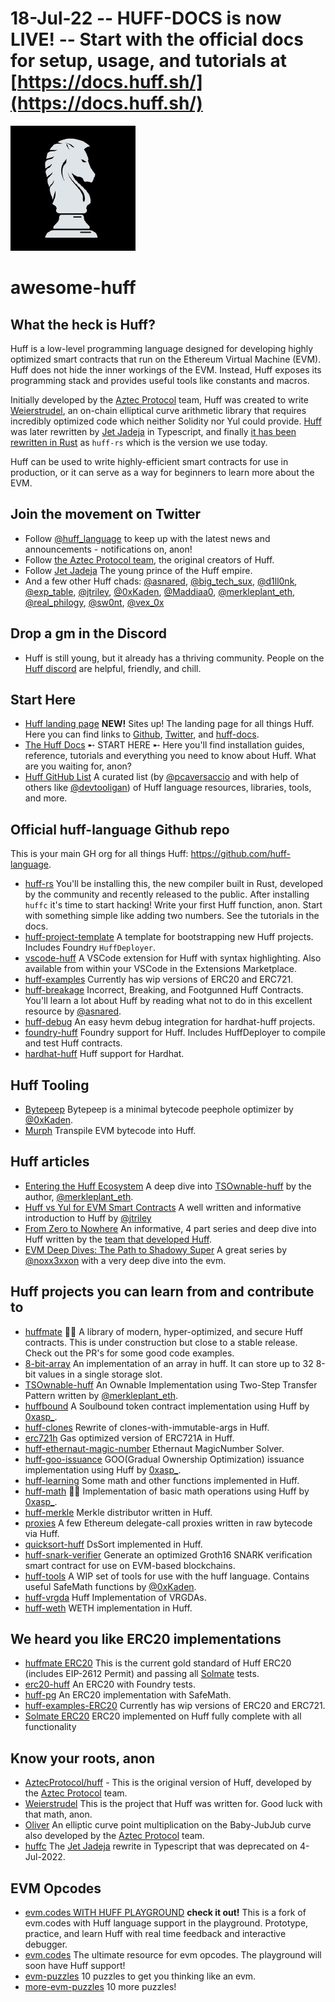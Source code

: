 # 18-Jul-22 -- HUFF-DOCS is now **LIVE**! -- Start with the official docs for setup, usage, and tutorials at [https://docs.huff.sh/](https://docs.huff.sh/)


<img src="./assets/huff.png">

# awesome-huff

## What the heck is Huff?

Huff is a low-level programming language designed for developing highly optimized smart contracts that run on the Ethereum Virtual Machine (EVM). Huff does not hide the inner workings of the EVM. Instead, Huff exposes its programming stack and provides useful tools like constants and macros.

Initially developed by the [Aztec Protocol](https://github.com/AztecProtocol) team, Huff was created to write [Weierstrudel](https://github.com/AztecProtocol/weierstrudel), an on-chain elliptical curve arithmetic library that requires incredibly optimized code which neither Solidity nor Yul could provide. [Huff](https://github.com/huff-language/huffc) was later rewritten by [Jet Jadeja](https://twitter.com/JetJadeja) in Typescript, and finally [it has been rewritten in Rust](https://github.com/huff-language/huff-rs) as `huff-rs` which is the version we use today.

Huff can be used to write highly-efficient smart contracts for use in production, or it can serve as a way for beginners to learn more about the EVM.

## Join the movement on Twitter
 - Follow [@huff_language](https://twitter.com/huff_language) to keep up with the latest news and announcements - notifications on, anon!
 - Follow [the Aztec Protocol team](https://twitter.com/aztecnetwork), the original creators of Huff.
 - Follow [Jet Jadeja](https://twitter.com/JetJadeja) The young prince of the Huff empire.
 - And a few other Huff chads: [@asnared](https://twitter.com/asnared), [@big_tech_sux](https://twitter.com/big_tech_sux), [@d1ll0nk](https://twitter.com/d1ll0nk), [@exp_table](https://twitter.com/exp_table), [@jtriley](https://twitter.com/jtriley_eth), [@0xKaden](https://twitter.com/0xKaden), [@Maddiaa0](https://twitter.com/Maddiaa0), [@merkleplant_eth](https://twitter.com/merkleplant_eth), [@real_philogy](https://twitter.com/real_philogy), [@sw0nt](https://twitter.com/sw0nt), [@vex_0x](https://twitter.com/vex_0x)

## Drop a gm in the Discord
 - Huff is still young, but it already has a thriving community. People on the [Huff discord](https://discord.gg/W5Cff3Kh) are helpful, friendly, and chill.

## Start Here
- [Huff landing page](https://huff.sh/) **NEW!** Sites up! The landing page for all things Huff. Here you can
 find links to [Github](https://github.com/huff-language), [Twitter](https://twitter.com/huff_language), and [huff-docs](https://docs.huff.sh/).
- [The Huff Docs](https://docs.huff.sh/) ➸ START HERE ➸ Here you'll find installation guides, reference, tutorials and everything you need to know about Huff. What are you waiting for, anon?
- [Huff GitHub List](https://github.com/stars/pcaversaccio/lists/huff-language) A curated list (by [@pcaversaccio](https://twitter.com/pcaversaccio) and with help of others like [@devtooligan](https://twitter.com/devtooligan)) of Huff language resources, libraries, tools, and more.

## Official huff-language Github repo
This is your main GH org for all things Huff: https://github.com/huff-language.
 - [huff-rs](https://github.com/huff-language/huff-rs) You'll be installing this, the new compiler built in Rust, developed by the community and recently released to the public.  After installing `huffc` it's time to start hacking! Write your first Huff function, anon. Start with something simple like adding two numbers.  See the tutorials in the docs.
 - [huff-project-template](https://github.com/huff-language/huff-project-template/) A template for bootstrapping new Huff projects. Includes Foundry `HuffDeployer`.
 - [vscode-huff](https://github.com/huff-language/vscode-huff) A VSCode extension for Huff with syntax highlighting.  Also available from within your VSCode in the Extensions Marketplace.
 - [huff-examples](https://github.com/huff-language/huff-examples) Currently has wip versions of ERC20 and ERC721.
 - [huff-breakage](https://github.com/huff-language/huff-breakage) Incorrect, Breaking, and Footgunned Huff Contracts. You'll learn a lot about Huff by reading what not to do in this excellent resource by [@asnared](https://twitter.com/asnared).
 - [huff-debug](https://github.com/huff-language/huff-debug) An easy hevm debug integration for hardhat-huff projects.
 - [foundry-huff](https://github.com/huff-language/foundry-huff) Foundry support for Huff.  Includes HuffDeployer to compile and test Huff contracts.
 - [hardhat-huff](https://github.com/huff-language/hardhat-huff) Huff support for Hardhat.

## Huff Tooling
 - [Bytepeep](https://github.com/kadenzipfel/bytepeep) Bytepeep is a minimal bytecode peephole optimizer by [@0xKaden](https://twitter.com/0xKaden).
 - [Murph](https://github.com/iFrostizz/murph) Transpile EVM bytecode into Huff.


## Huff articles
 - [Entering the Huff Ecosystem](https://merkleplant.xyz/posts/entering-the-huff-ecosystem) A deep dive into [TSOwnable-huff](https://github.com/byterocket/TSOwnabe-Huff) by the author, [@merkleplant_eth](https://twitter.com/merkleplant_eth).
 - [Huff vs Yul for EVM Smart Contracts](https://medium.com/@jtriley15/huff-vs-yul-for-evm-smart-contracts-620d1d618197) A well written and informative introduction to Huff by [@jtriley](https://twitter.com/jtriley_eth)
 - [From Zero to Nowhere](https://medium.com/aztec-protocol/from-zero-to-nowhere-smart-contract-programming-in-huff-1-2-ba2b6de7fa83) An informative, 4 part series and deep dive into Huff written by the [team that developed Huff](https://github.com/AztecProtocol).
 - [EVM Deep Dives: The Path to Shadowy Super](https://noxx.substack.com/p/evm-deep-dives-the-path-to-shadowy) A great series by [@noxx3xxon](https://twitter.com/noxx3xxon) with a very deep dive into the evm.

## Huff projects you can learn from and contribute to
 - [huffmate](https://github.com/pentagonxyz/huffmate) 👷🚧 A library of modern, hyper-optimized, and secure Huff contracts.  This is under construction but close to a stable release.  Check out the PR's for some good code examples.
 - [8-bit-array](https://github.com/h00p30/8bitArray) An implementation of an array in huff. It can store up to 32 8-bit values in a single storage slot.
 - [TSOwnable-huff](https://github.com/byterocket/TSOwnabe-Huff) An Ownable Implementation using Two-Step Transfer Pattern written by [@merkleplant_eth](https://twitter.com/merkleplant_eth).
 - [huffbound](https://github.com/PraneshASP/huffbound) A Soulbound token contract implementation using Huff by [0xasp_](https://twitter.com/0xasp_).
 - [huff-clones](https://github.com/clabby/huff-clones) Rewrite of clones-with-immutable-args in Huff.
 - [erc721h](https://github.com/Philogy/erc721h) Gas optimized version of ERC721A in Huff.
 - [huff-ethernaut-magic-number](https://github.com/minaminao/huff-ethernaut-magic-number) Ethernaut MagicNumber Solver.
 - [huff-goo-issuance](https://github.com/PraneshASP/huff-goo-issuance) GOO(Gradual Ownership Optimization) issuance implementation using Huff by [0xasp_](https://twitter.com/0xasp_).
 - [huff-learning](https://github.com/manasbir/huff-learning/tree/main/contracts) Some math and other functions implemented in Huff.
 - [huff-math](https://github.com/PraneshASP/huff-math) 👷🚧 Implementation of basic math operations using Huff by [0xasp_](https://twitter.com/0xasp_).
 - [huff-merkle](https://github.com/benleim/huff-merkle) Merkle distributor written in Huff.
 - [proxies](https://github.com/wolflo/proxies.huff) A few Ethereum delegate-call proxies written in raw bytecode via Huff.
 - [quicksort-huff](https://github.com/kyledewy/quicksort-huff) DsSort implemented in Huff.
 - [huff-snark-verifier](https://github.com/whitenois3/huff-snark-verifier) Generate an optimized Groth16 SNARK verification smart contract for use on EVM-based blockchains.
 - [huff-tools](https://github.com/kadenzipfel/huff-tools) A WIP set of tools for use with the huff language. Contains useful SafeMath functions by [@0xKaden](https://twitter.com/0xKaden).
 - [huff-vrgda](https://github.com/cheethas/huff-vrgda) Huff Implementation of VRGDAs.
 - [huff-weth](https://github.com/Philogy/huff-weth) WETH implementation in Huff.

## We heard you like ERC20 implementations
 - [huffmate ERC20](https://github.com/pentagonxyz/huffmate/blob/ab/erc20/src/tokens/ERC20.huff) This is the current gold standard of Huff ERC20
(includes EIP-2612 Permit) and passing all [Solmate](https://github.com/transmissions11/solmate) tests.
 - [erc20-huff](https://github.com/Dev-Doggo/erc20-huff) An ERC20 with Foundry tests.
 - [huff-pg](https://github.com/AdvaithD/huff-pg) An ERC20 implementation with SafeMath.
 - [huff-examples-ERC20](https://github.com/huff-language/huff-examples/tree/main/erc20) Currently has wip versions of ERC20 and ERC721.
 - [Solmate ERC20](https://github.com/devtooligan/huffhuffpass/blob/main/src/ERC20.huff) ERC20 implemented on Huff fully complete with all functionality 
  
 ## Know your roots, anon
  - [AztecProtocol/huff](https://github.com/AztecProtocol/huff#why-is-it-called-huff) - This is the original version of Huff, developed by the [Aztec Protocol](https://github.com/AztecProtocol) team.
  - [Weierstrudel](https://github.com/AztecProtocol/weierstrudel) This is the project that Huff was written for.  Good luck with that math, anon.
  - [Oliver](https://github.com/AztecProtocol/Oliver) An elliptic curve point multiplication on the Baby-JubJub curve also developed by the [Aztec Protocol](https://github.com/AztecProtocol) team.
  - [huffc](https://github.com/huff-language/huffc) The  [Jet Jadeja](https://twitter.com/JetJadeja) rewrite in Typescript that was deprecated on 4-Jul-2022.

## EVM Opcodes
 - [evm.codes WITH HUFF PLAYGROUND](https://evm-codes-6zqgbc9nl-smlxl.vercel.app/playground?unit=Wei&codeType=Huff) **check it out!** This is a fork of evm.codes with Huff language support in the playground. Prototype, practice, and learn Huff with real time feedback and interactive debugger.
 - [evm.codes](https://www.evm.codes/) The ultimate resource for evm opcodes.  The playground will soon have Huff support!
 - [evm-puzzles](https://github.com/fvictorio/evm-puzzles) 10 puzzles to get you thinking like an evm.
 - [more-evm-puzzles](https://github.com/daltyboy11/more-evm-puzzles) 10 more puzzles!

